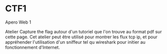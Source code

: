 # CTF1
Apero Web 1

Atelier Capture the flag autour d'un tutoriel que l'on trouve au format pdf sur cette page.
Cet atelier peut être utilisé pour montrer les flux tcp ip, et pour appréhender l'utilisation d'un sniffeur tel qu wireshark pour initier au fonctionnement d'Internet.

